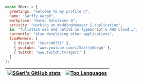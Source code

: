 ```js

const SGeri = {
  greetings: "welcome to my profile 👋",
  name: "Sárffy Gergő",
  workplace: "Huroc Solutions 🌐",
  activity: "working on WeddingManager 💞 application",
  in: "fullstack web and native in TypeScript & AWS Cloud ☁️",
  currently: "also developing other applications",
  findMeHere: [
    { discord: "SGeri#0731" },
    { youtube: "www.youtube.com/c/SárffyGergő" },
    { twitch: "www.twitch.tv/sgeri" }
  ]
};

```

| <a href="https://github.com/sgeri"><img align="center" src="https://github-readme-stats.vercel.app/api?username=sgeri&count_private=true&hide=contribs,prs,issues&show_icons=true&theme=radical" alt="SGeri's GitHub stats" /></a> | <a href="https://github.com/sgeri"><img align="center" src="https://github-readme-stats.vercel.app/api/top-langs/?username=sgeri&theme=radical&layout=compact" alt="Top Languages"/></a> |
| ------------- | ------------- |

